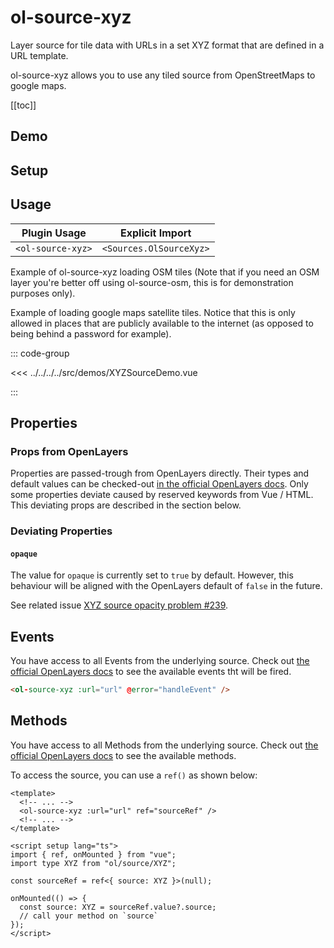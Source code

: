 # ol-source-xyz

Layer source for tile data with URLs in a set XYZ format that are defined in a URL template.

ol-source-xyz allows you to use any tiled source from OpenStreetMaps to google maps.

[[toc]]

## Demo

<script setup>
</script>

<ClientOnly>
<XYZSourceDemo />
</ClientOnly>

## Setup

<!--@include: ../../sources.plugin.md-->

## Usage

| Plugin Usage      |     Explicit Import     |
| ----------------- | :---------------------: |
| `<ol-source-xyz>` | `<Sources.OlSourceXyz>` |

Example of ol-source-xyz loading OSM tiles (Note that if you need an OSM layer you're better off using ol-source-osm, this is for demonstration purposes only).

Example of loading google maps satellite tiles. Notice that this is only allowed in places that are publicly available to the internet (as opposed to being behind a password for example).

::: code-group

<<< ../../../../src/demos/XYZSourceDemo.vue

:::

## Properties

### Props from OpenLayers

Properties are passed-trough from OpenLayers directly.
Their types and default values can be checked-out [in the official OpenLayers docs](https://openlayers.org/en/latest/apidoc/module-ol_source_XYZ-XYZ.html).
Only some properties deviate caused by reserved keywords from Vue / HTML.
This deviating props are described in the section below.

### Deviating Properties

#### `opaque`

The value for `opaque` is currently set to `true` by default.
However, this behaviour will be aligned with the OpenLayers default of `false` in the future.

See related issue [XYZ source opacity problem #239](https://github.com/MelihAltintas/vue3-openlayers/issues/239).

## Events

You have access to all Events from the underlying source.
Check out [the official OpenLayers docs](https://openlayers.org/en/latest/apidoc/module-ol_source_XYZ-XYZ.html) to see the available events tht will be fired.

```html
<ol-source-xyz :url="url" @error="handleEvent" />
```

## Methods

You have access to all Methods from the underlying source.
Check out [the official OpenLayers docs](https://openlayers.org/en/latest/apidoc/module-ol_source_XYZ-XYZ.html) to see the available methods.

To access the source, you can use a `ref()` as shown below:

```vue
<template>
  <!-- ... -->
  <ol-source-xyz :url="url" ref="sourceRef" />
  <!-- ... -->
</template>

<script setup lang="ts">
import { ref, onMounted } from "vue";
import type XYZ from "ol/source/XYZ";

const sourceRef = ref<{ source: XYZ }>(null);

onMounted(() => {
  const source: XYZ = sourceRef.value?.source;
  // call your method on `source`
});
</script>
```
